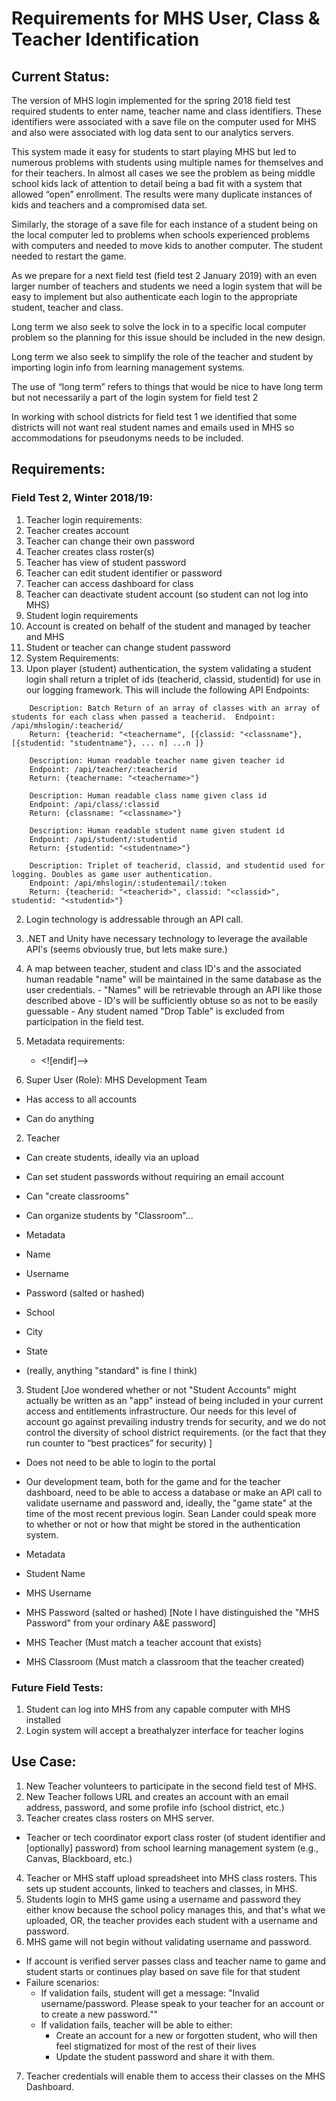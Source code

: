 
# Requirements for MHS User, Class & Teacher Identification

## Current Status:

The version of MHS login implemented for the spring 2018 field test required students to enter name, teacher name and class identifiers. These identifiers were associated with a save file on the computer used for MHS and also were associated with log data sent to our analytics servers.

This system made it easy for students to start playing MHS but led to numerous problems with students using multiple names for themselves and for their teachers. In almost all cases we see the problem as being middle school kids lack of attention to detail being a bad fit with a system that allowed “open” enrollment. The results were many duplicate instances of kids and teachers and a compromised data set.

Similarly, the storage of a save file for each instance of a student being on the local computer led to problems when schools experienced problems with computers and needed to move kids to another computer. The student needed to restart the game.

As we prepare for a next field test (field test 2 January 2019) with an even larger number of teachers and students we need a login system that will be easy to implement but also authenticate each login to the appropriate student, teacher and class.

Long term we also seek to solve the lock in to a specific local computer problem so the planning for this issue should be included in the new design.

Long term we also seek to simplify the role of the teacher and student by importing login info from learning management systems.

The use of “long term” refers to things that would be nice to have long term but not necessarily a part of the login system for field test 2

In working with school districts for field test 1 we identified that some districts will not want real student names and emails used in MHS so accommodations for pseudonyms needs to be included.


## Requirements:
### Field Test 2, Winter 2018/19:

1.	Teacher login requirements:
  1.  Teacher creates account
  3.	Teacher can change their own password
  6.	Teacher creates class roster(s)
  8.	Teacher has view of student password
  9.	Teacher can edit student identifier or password
  10.	Teacher can access dashboard for class
  11.	Teacher can deactivate student account (so student can not log into MHS)
1. Student login requirements
  4.	Account is created on behalf of the student and managed by teacher and MHS
  5.	Student or teacher can change student password
1. System Requirements:
  1. Upon player (student) authentication, the system validating a student login shall return a triplet of ids (teacherid, classid, studentid) for use in our logging framework. This will include the following API Endpoints:
```
    Description: Batch Return of an array of classes with an array of students for each class when passed a teacherid.  Endpoint: /api/mhslogin/:teacherid/
    Return: {teacherid: "<teachername", [{classid: "<classname"}, [{studentid: "studentname"}, ... n] ...n ]}

    Description: Human readable teacher name given teacher id
    Endpoint: /api/teacher/:teacherid
    Return: {teachername: "<teachername>"}

    Description: Human readable class name given class id
    Endpoint: /api/class/:classid
    Return: {classname: "<classname>"}

    Description: Human readable student name given student id
    Endpoint: /api/student/:studentid
    Return: {studentid: "<studentname>"}

    Description: Triplet of teacherid, classid, and studentid used for logging. Doubles as game user authentication.
    Endpoint: /api/mhslogin/:studentemail/:token
    Return: {teacherid: "<teacherid>", classid: "<classid>", studentid: "<studentid>"}
```
  2. Login technology is addressable through an API call.
  3. .NET and Unity have necessary technology to leverage the available API's (seems obviously true, but lets make sure.)
  4. A map between teacher, student and class ID's and the associated human readable "name" will be maintained in the same database as the user credentials.
    - "Names" will be retrievable through an API like those described above
    - ID's will be sufficiently obtuse so as not to be easily guessable
    - Any student named "Drop Table" is excluded from participation in the field test.
  5. Metadata requirements: 
	  - <![endif]-->

1. Super User (Role): MHS Development Team

- Has access to all accounts

- Can do anything

2. Teacher

- Can create students, ideally via an upload

- Can set student passwords without requiring an email account

- Can "create classrooms"

- Can organize students by "Classroom"...

- Metadata

- Name

- Username

- Password (salted or hashed)

- School

- City

- State

- (really, anything "standard" is fine I think)

3. Student [Joe wondered whether or not "Student Accounts" might actually be written as an "app" instead of being included in your current access and entitlements infrastructure. Our needs for this level of account go against prevailing industry trends for security, and we do not control the diversity of school district requirements. (or the fact that they run counter to “best practices” for security) ]

- Does not need to be able to login to the portal

- Our development team, both for the game and for the teacher dashboard, need to be able to access a database or make an API call to validate username and password and, ideally, the "game state" at the time of the most recent previous login. Sean Lander could speak more to whether or not or how that might be stored in the authentication system.

- Metadata
- Student Name
- MHS Username
- MHS Password (salted or hashed) [Note I have distinguished the "MHS Password" from your ordinary A&E password]
- MHS Teacher (Must match a teacher account that exists)
- MHS Classroom (Must match a classroom that the teacher created)

### Future Field Tests:
1. Student can log into MHS from any capable computer with MHS installed
2. Login system will accept a breathalyzer interface for teacher logins

## Use Case:

1. New Teacher volunteers to participate in the second field test of MHS.
2. New Teacher follows URL and creates an account with an email address, password, and some profile info (school district, etc.)
3. Teacher creates class rosters on MHS server.
  - Teacher or tech coordinator export class roster (of student identifier and [optionally] password) from school learning management system (e.g., Canvas, Blackboard, etc.)
4. Teacher or MHS staff upload spreadsheet into MHS class rosters.  This sets up student accounts, linked to teachers and classes, in MHS.
5. Students login to MHS game using a username and password they either know because the school policy manages this, and that's what we uploaded, OR, the teacher provides each student with a username and password.
6. MHS game will not begin without validating username and password.
  - If account is verified server passes class and teacher name to game and student starts or continues play based on save file for that student
  - Failure scenarios:
    -	If validation fails, student will get a message: "Invalid username/password. Please speak to your teacher for an account or to create a new password.""
    - If validation fails, teacher will be able to either:
      - Create an account for a new or forgotten student, who will then feel stigmatized for most of the rest of their lives
      - Update the student password and share it with them.
7. Teacher credentials will enable them to access their classes on the MHS Dashboard.

<!--stackedit_data:
eyJoaXN0b3J5IjpbMTQ2MjcxNTUxOF19
-->